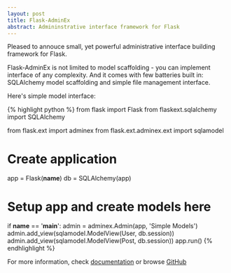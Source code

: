 ```yaml
---
layout: post
title: Flask-AdminEx
abstract: Admininstrative interface framework for Flask
---
```


Pleased to annouce small, yet powerful administrative interface building framework for Flask.

Flask-AdminEx is not limited to model scaffolding - you can implement interface of any complexity. And it comes
with few batteries built in: SQLAlchemy model scaffolding and simple file management interface.

Here's simple model interface:

{% highlight python %}
from flask import Flask
from flaskext.sqlalchemy import SQLAlchemy

from flask.ext import adminex
from flask.ext.adminex.ext import sqlamodel

# Create application
app = Flask(__name__)
db = SQLAlchemy(app)

# Setup app and create models here

if __name__ == '__main__':
    admin = adminex.Admin(app, 'Simple Models')
    admin.add_view(sqlamodel.ModelView(User, db.session))
    admin.add_view(sqlamodel.ModelView(Post, db.session))
    app.run()
{% endhlighlight %}

For more information, check [documentation](http://flask-adminex.readthedocs.org/) or browse [GitHub](https://github.com/MrJoes/Flask-AdminEx)
